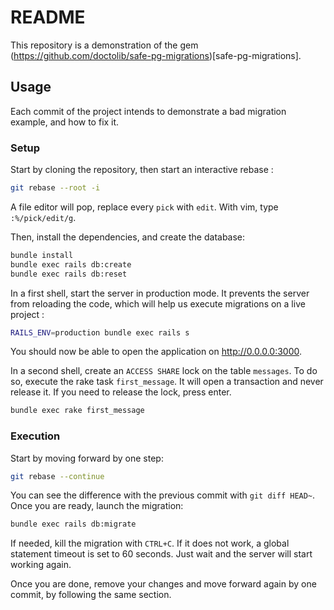 # README

This repository is a demonstration of the gem (https://github.com/doctolib/safe-pg-migrations)[safe-pg-migrations].

## Usage

Each commit of the project intends to demonstrate a bad migration example, and how to fix it.

### Setup

Start by cloning the repository, then start an interactive rebase : 

```bash
git rebase --root -i
```

A file editor will pop, replace every `pick` with `edit`. With vim, type `:%/pick/edit/g`. 

Then, install the dependencies, and create the database: 

```bash
bundle install
bundle exec rails db:create
bundle exec rails db:reset
```

In a first shell, start the server in production mode. It prevents the server from reloading the code,
which will help us execute migrations on a live project :

```bash
RAILS_ENV=production bundle exec rails s
```

You should now be able to open the application on http://0.0.0.0:3000. 

In a second shell, create an `ACCESS SHARE` lock on the table `messages`. To do so, execute the rake task `first_message`. It will open a transaction and never release it. 
If you need to release the lock, press enter.

```bash
bundle exec rake first_message
```

### Execution

Start by moving forward by one step: 

```bash
git rebase --continue
```

You can see the difference with the previous commit with `git diff HEAD~`. Once you are ready, launch the migration: 

```bash
bundle exec rails db:migrate
```

If needed, kill the migration with `CTRL+C`. If it does not work, a global statement timeout is set to 60 seconds. Just wait and the server will start working again.

Once you are done, remove your changes and move forward again by one commit, by following the same section. 